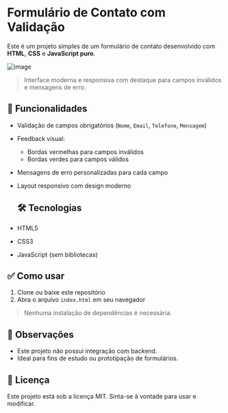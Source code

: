 # Formulário de Contato com Validação

Este é um projeto simples de um formulário de contato desenvolvido com **HTML**, **CSS** e **JavaScript puro**.

![image](https://github.com/user-attachments/assets/7a37de97-2e93-4559-8f20-f6d36ff4c0eb)


> Interface moderna e responsiva com destaque para campos inválidos e mensagens de erro.

## 🚀 Funcionalidades

- Validação de campos obrigatórios (`Nome`, `Email`, `Telefone`, `Mensagem`)
- Feedback visual:
  - Bordas vermelhas para campos inválidos
  - Bordas verdes para campos válidos
- Mensagens de erro personalizadas para cada campo
- Layout responsivo com design moderno

  ## 🛠 Tecnologias

- HTML5
- CSS3
- JavaScript (sem bibliotecas)

## ✅ Como usar

1. Clone ou baixe este repositório
2. Abra o arquivo `index.html` em seu navegador

> Nenhuma instalação de dependências é necessária.

## 📌 Observações

- Este projeto não possui integração com backend.
- Ideal para fins de estudo ou prototipação de formulários.

## 📄 Licença

Este projeto está sob a licença MIT. Sinta-se à vontade para usar e modificar.
